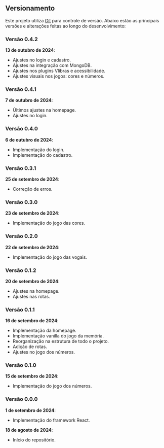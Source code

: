 ## Versionamento

Este projeto utiliza [Git](https://git-scm.com/) para controle de versão. Abaixo estão as principais versões e alterações feitas ao longo do desenvolvimento:

### Versão 0.4.2
**13 de outubro de 2024**: 
- Ajustes no login e cadastro.
- Ajustes na integração com MongoDB.
- Ajustes nos plugins Vlibras e acessibilidade.
- Ajustes visuais nos jogos: cores e números.

### Versão 0.4.1
**7 de outubro de 2024**: 
- Últimos ajustes na homepage.
- Ajustes no login.

### Versão 0.4.0
**6 de outubro de 2024**: 
- Implementação do login.
- Implementação do cadastro.

### Versão 0.3.1
**25 de setembro de 2024**: 
- Correção de erros.

### Versão 0.3.0
**23 de setembro de 2024**: 
- Implementação do jogo das cores.

### Versão 0.2.0
**22 de setembro de 2024**: 
- Implementação do jogo das vogais.

### Versão 0.1.2
**20 de setembro de 2024**: 
- Ajustes na homepage.
- Ajustes nas rotas.

### Versão 0.1.1
**16 de setembro de 2024**: 
- Implementação da homepage.
- Implementação vanilla do jogo da memória.
- Reorganização na estrutura de todo o projeto.
- Adição de rotas.
- Ajustes no jogo dos números.

### Versão 0.1.0
**15 de setembro de 2024**: 
- Implementação do jogo dos números.

### Versão 0.0.0
**1 de setembro de 2024**: 
- Implementação do framework React.

**18 de agosto de 2024**: 
- Início do repositório.
